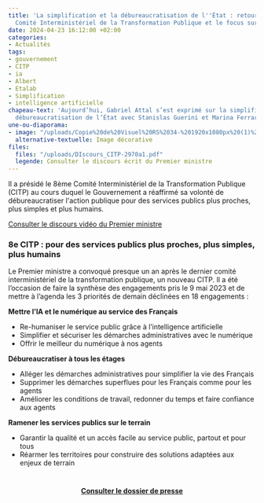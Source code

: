 ```yaml
---
title: 'La simplification et la débureaucratisation de l''État : retour sur le 8e
  Comité Interministériel de la Transformation Publique et le focus sur l’IA'
date: 2024-04-23 16:12:00 +02:00
categories:
- Actualités
tags:
- gouvernement
- CITP
- ia
- Albert
- Etalab
- Simplification
- intelligence artificielle
chapeau-text: 'Aujourd’hui, Gabriel Attal s’est exprimé sur la simplification et la
  débureaucratisation de l’État avec Stanislas Guerini et Marina Ferrari. '
une-ou-diaporama:
- image: "/uploads/Copie%20de%20Visuel%20RS%2034-%201920x1080px%20(1)%20(1).png"
  alternative-textuelle: Image décorative
files:
  files: "/uploads/DIscours_CITP-2970a1.pdf"
  legende: Consulter le discours écrit du Premier ministre
---
```


Il a présidé le 8ème Comité Interministériel de la Transformation Publique (CITP) au cours duquel le Gouvernement a réaffirmé sa volonté de débureaucratiser l'action publique pour des services publics plus proches, plus simples et plus humains.

<div class="lien-important"><p><a href="https://www.youtube.com/watch?v=tyHC88mGxUw">Consulter le discours vidéo du Premier ministre</a></p></div>


### 8e CITP : pour des services publics plus proches, plus simples, plus humains

Le Premier ministre a convoqué presque un an après le dernier comité interministériel de la transformation publique, un nouveau CITP. Il a été l’occasion de faire la synthèse des engagements pris le 9 mai 2023 et de mettre à l’agenda les 3 priorités de demain déclinées en 18 engagements :

**Mettre l’IA et le numérique au service des Français**
* Re-humaniser le service public grâce à l’intelligence artificielle
* Simplifier et sécuriser les démarches administratives avec le numérique
* Offrir le meilleur du numérique à nos agents

**Débureaucratiser à tous les étages**
* Alléger les démarches administratives pour simplifier la vie des Français
* Supprimer les démarches superflues pour les Français comme pour les agents
* Améliorer les conditions de travail, redonner du temps et faire confiance aux agents

**Ramener les services publics sur le terrain**
* Garantir la qualité et un accès facile au service public, partout et pour tous
* Réarmer les territoires pour construire des solutions adaptées aux enjeux de terrain


<div align="center" style="margin-bottom: 15px; margin-top: 40px"><a href="https://www.modernisation.gouv.fr/presse/8e-comite-interministeriel-de-la-transformation-publique" class="button" title="Consulter le dossier de presse - Lien externe"><b>Consulter le dossier de presse</b></a></div>
